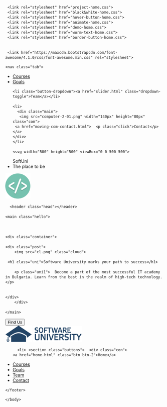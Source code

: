 <!DOCTYPE html>
<html lang="en">
<head>
  <title>Home</title>
  <meta charset="utf-8">
  <meta name="viewport" content="width=device-width,initial-scale=1,maximum-scale=1,user-scalable=no">

<meta http-equiv="X-UA-Compatible" content="IE=edge,chrome=1">

<meta name="HandheldFriendly" content="true">
    
     <link rel="stylesheet" href="project-home.css">          
     <link rel="stylesheet" href="black&white-home.css">
     <link rel="stylesheet" href="hover-button-home.css">
     <link rel="stylesheet" href="animate-home.css">
     <link rel="stylesheet" href="demo-home.css">  
     <link rel="stylesheet" href="worm-text-home.css">
     <link rel="stylesheet" href="border-button-home.css">    
    
    
     <link href="https://maxcdn.bootstrapcdn.com/font-awesome/4.1.0/css/font-awesome.min.css" rel="stylesheet">
    
    
   </head>
<body>
    
     
    <nav class="tab"> 
   <ul class="list">     
  
  <li class="button-dropdown"><a href="carrossel.html" class="dropdown-toggle">Courses</a> </li>       
  
  <li class="button-dropdown"><a href="accordion.html" class="dropdown-toggle">Goals</a> </li>
       
    <li class="button-dropdown"><a href="slider.html" class="dropdown-toggle">Team</a></li>  

    <li>
      <div class="main">
       <img src="computer-2-01.png" width="140px" height="80px" class="com"> 
     <a href="moving-com-contact.html">  <p class="click">Contact</p> </a>
    </div> 
    </li>    
       
    <svg width="500" height="500" viewBox="0 0 500 500">
  <!-- Symbol-->
  <symbol id="s-text">
    <text x="140" y="50" width="1000px" height="500px">SoftUni</text>
  </symbol>
  <!-- Duplicate symbols-->
  <use class="text" xlink:href="#s-text"></use>
  <use class="text" xlink:href="#s-text"></use>
  <use class="text" xlink:href="#s-text"></use>
  <use class="text" xlink:href="#s-text"></use>
  <use class="text" xlink:href="#s-text"></use>
</svg>
              
<li class="name">The place to be</li>    
</ul>     
        
 <a href="https://softuni.bg/" target="_blank" title="Visit Official Site">  <img src="SOFTWARE-DEVELOPMENT-ICON.png" height="80" width="80" class="logo"> </a>       
        
 </nav>
    
      <header class="head"></header>     
      
    <main class="hello">
        
     
        
    <div class="container">

	<div class="post">        
		<img src="cl.png" class="cloud">
             
     <h1 class="uni">Software University marks your path to success</h1>   
       
		<p class="uni1">  Become a part of the most successful IT academy in Bulgaria. Learn from the best in the realm of high-tech technology.</p>       
      
        
	</div>
        </div>
    
    </main>
    
    
      
  <footer class="down">
   <section class="contain">  
  <button data-hover="stay connected!" class="btn-social"><div>Find Us</div></button> 
</section>
      
      
 <div class="footer-social-links">
  <a href="https://bg-bg.facebook.com/SoftwareUniversity/" title="Facebook" target="_blank"><i class="fa fa-facebook"></i></a>
  <a href="https://twitter.com/softunibg?lang=bg" title="Twitter" target="_blank"><i class="fa fa-twitter"></i></a>
  <a href="https://github.com/SoftUni" title="GitHub" target="_blank"><i class="fa fa-github"></i></a>  
</div>
      
      
   <div class="un">
       <a href="https://softuni.bg/" target="_blank" title="Visit Official Site"><img src="3.png" width="85" height="52" class="n1"></a>
       <a href="https://softuni.bg/" target="_blank" title="Visit Official Site"><img src="un.png"  width="155" height="50" class="new"></a>
      </div>
       
  <ul class="tabs">
      
      <li> <section class="buttons">  <div class="con">       
    <a href="home.html" class="btn btn-2">Home</a> 
 </div>
</section>   
 </li>
       
  <li> <section class="buttons">  <div class="con">       
    <a href="carrossel.html" class="btn btn-2">Courses</a> 
 </div>
</section>   
 </li>       
       
  <li> <section class="buttons">  <div class="con">       
    <a href="accordion.html" class="btn btn-2">Goals</a> 
 </div>
</section>   
 </li>
       
   <li> <section class="buttons">  <div class="con">       
    <a href="slider.html" class="btn btn-2">Team</a> 
 </div>
</section>   
 </li>       
       
   <li> <section class="buttons">  <div class="con">       
    <a href="moving-com-contact.html" class="btn btn-2">Contact</a> 
 </div>
</section>   
 </li>
       
   </ul>     
    
         
    </footer>    
      
      
 <script src="https://ajax.googleapis.com/ajax/libs/jquery/1.11.0/jquery.min.js"></script> 
<script src="worm-text-home.js"></script> 
<script type="text/javascript">
jQuery(document).ready(function() {
	jQuery('.post').addClass("hidden").viewportChecker({
	    classToAdd: 'visible animated fadeIn', // Class to add to the elements when they are visible
	    offset: 100    
	   });   
});            
</script>             
              
   
      
    </body>
</html>
